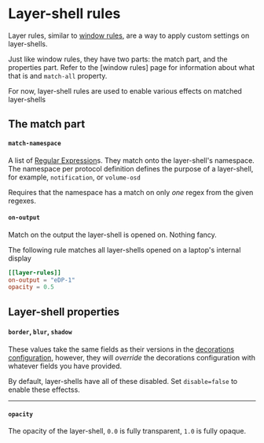 # Layer-shell rules

Layer rules, similar to [window rules](./window-rules), are a way to apply custom settings on layer-shells.

Just like window rules, they have two parts: the match part, and the properties part. Refer to the [window rules]
page for information about what that is and `match-all` property.

For now, layer-shell rules are used to enable various effects on matched layer-shells

## The match part

#### `match-namespace`

A list of  [Regular Expression](https://en.wikipedia.org/wiki/Regular_expression)s. They match onto the layer-shell's namespace.
The namespace per protocol definition defines the purpose of a layer-shell, for example, `notification`, or `volume-osd`

Requires that the namespace has a match on only *one* regex from the given regexes.

#### `on-output`

Match on the output the layer-shell is opened on. Nothing fancy.

The following rule matches all layer-shells opened on a laptop's internal display

```toml
[[layer-rules]]
on-output = "eDP-1"
opacity = 0.5
```

## Layer-shell properties

#### `border`, `blur`, `shadow`

These values take the same fields as their versions in the [decorations configuration](/configuration/decorations),
however, they will *override* the decorations configuration with whatever fields you have provided.

By default, layer-shells have all of these disabled. Set `disable=false` to enable these effectss.

---

#### `opacity`

The opacity of the layer-shell, `0.0` is fully transparent, `1.0` is fully opaque.

